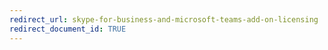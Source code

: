 ```yaml
---
redirect_url: skype-for-business-and-microsoft-teams-add-on-licensing
redirect_document_id: TRUE 
---
```

